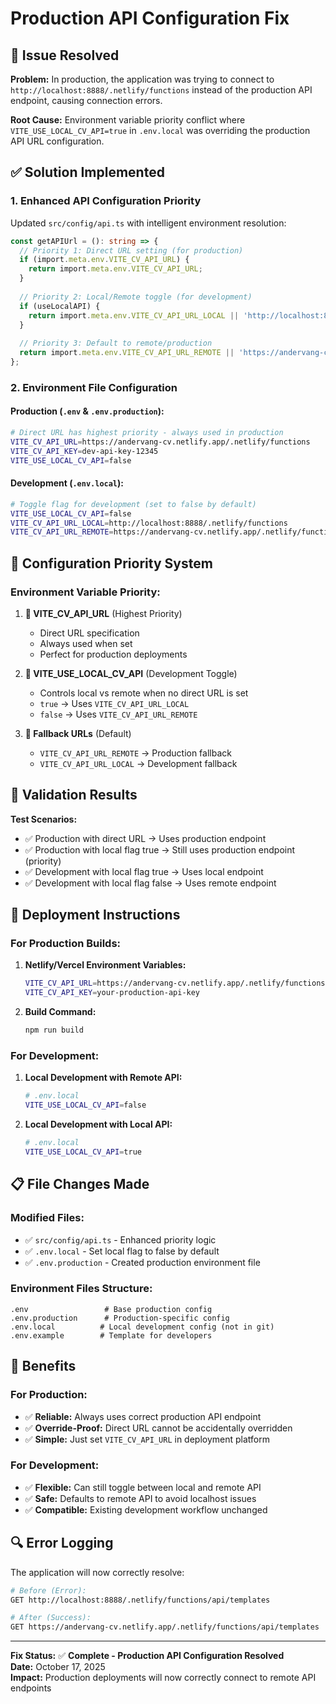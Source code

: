 # Production API Configuration Fix

## 🚨 Issue Resolved

**Problem:** In production, the application was trying to connect to `http://localhost:8888/.netlify/functions` instead of the production API endpoint, causing connection errors.

**Root Cause:** Environment variable priority conflict where `VITE_USE_LOCAL_CV_API=true` in `.env.local` was overriding the production API URL configuration.

## ✅ Solution Implemented

### **1. Enhanced API Configuration Priority**

Updated `src/config/api.ts` with intelligent environment resolution:

```typescript
const getAPIUrl = (): string => {
  // Priority 1: Direct URL setting (for production)
  if (import.meta.env.VITE_CV_API_URL) {
    return import.meta.env.VITE_CV_API_URL;
  }
  
  // Priority 2: Local/Remote toggle (for development)
  if (useLocalAPI) {
    return import.meta.env.VITE_CV_API_URL_LOCAL || 'http://localhost:8888/.netlify/functions';
  }
  
  // Priority 3: Default to remote/production
  return import.meta.env.VITE_CV_API_URL_REMOTE || 'https://andervang-cv.netlify.app/.netlify/functions';
};
```

### **2. Environment File Configuration**

#### **Production (`.env` & `.env.production`):**
```bash
# Direct URL has highest priority - always used in production
VITE_CV_API_URL=https://andervang-cv.netlify.app/.netlify/functions
VITE_CV_API_KEY=dev-api-key-12345
VITE_USE_LOCAL_CV_API=false
```

#### **Development (`.env.local`):**
```bash
# Toggle flag for development (set to false by default)
VITE_USE_LOCAL_CV_API=false
VITE_CV_API_URL_LOCAL=http://localhost:8888/.netlify/functions
VITE_CV_API_URL_REMOTE=https://andervang-cv.netlify.app/.netlify/functions
```

## 🔧 Configuration Priority System

### **Environment Variable Priority:**

1. **🥇 VITE_CV_API_URL** (Highest Priority)
   - Direct URL specification
   - Always used when set
   - Perfect for production deployments

2. **🥈 VITE_USE_LOCAL_CV_API** (Development Toggle)
   - Controls local vs remote when no direct URL is set
   - `true` → Uses `VITE_CV_API_URL_LOCAL`
   - `false` → Uses `VITE_CV_API_URL_REMOTE`

3. **🥉 Fallback URLs** (Default)
   - `VITE_CV_API_URL_REMOTE` → Production fallback
   - `VITE_CV_API_URL_LOCAL` → Development fallback

## 🧪 Validation Results

**Test Scenarios:**
- ✅ Production with direct URL → Uses production endpoint
- ✅ Production with local flag true → Still uses production endpoint (priority)
- ✅ Development with local flag true → Uses local endpoint
- ✅ Development with local flag false → Uses remote endpoint

## 🚀 Deployment Instructions

### **For Production Builds:**

1. **Netlify/Vercel Environment Variables:**
   ```bash
   VITE_CV_API_URL=https://andervang-cv.netlify.app/.netlify/functions
   VITE_CV_API_KEY=your-production-api-key
   ```

2. **Build Command:**
   ```bash
   npm run build
   ```

### **For Development:**

1. **Local Development with Remote API:**
   ```bash
   # .env.local
   VITE_USE_LOCAL_CV_API=false
   ```

2. **Local Development with Local API:**
   ```bash
   # .env.local
   VITE_USE_LOCAL_CV_API=true
   ```

## 📋 File Changes Made

### **Modified Files:**
- ✅ `src/config/api.ts` - Enhanced priority logic
- ✅ `.env.local` - Set local flag to false by default
- ✅ `.env.production` - Created production environment file

### **Environment Files Structure:**
```
.env                 # Base production config
.env.production      # Production-specific config
.env.local          # Local development config (not in git)
.env.example        # Template for developers
```

## 🎯 Benefits

### **For Production:**
- ✅ **Reliable:** Always uses correct production API endpoint
- ✅ **Override-Proof:** Direct URL cannot be accidentally overridden
- ✅ **Simple:** Just set `VITE_CV_API_URL` in deployment platform

### **For Development:**
- ✅ **Flexible:** Can still toggle between local and remote API
- ✅ **Safe:** Defaults to remote API to avoid localhost issues
- ✅ **Compatible:** Existing development workflow unchanged

## 🔍 Error Logging

The application will now correctly resolve:
```bash
# Before (Error):
GET http://localhost:8888/.netlify/functions/api/templates

# After (Success):
GET https://andervang-cv.netlify.app/.netlify/functions/api/templates
```

---

**Fix Status:** ✅ **Complete - Production API Configuration Resolved**  
**Date:** October 17, 2025  
**Impact:** Production deployments will now correctly connect to remote API endpoints